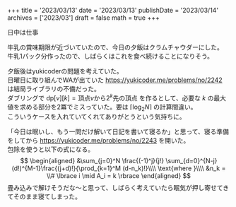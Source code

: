 +++
title = '2023/03/13'
date = '2023/03/13'
publishDate = '2023/03/14'
archives = ['2023/03']
draft = false
math = true
+++

日中は仕事

牛乳の賞味期限が近づいていたので、今日の夕飯はクラムチャウダーにした。  
牛乳1パック分作ったので、しばらくはこれを食べ続けることになりそう。

夕飯後はyukicoderの問題を考えていた。  
日曜日に取り組んでWAが出ていた https://yukicoder.me/problems/no/2242 は結局ライブラリの不備だった。  
ダブリングで $\mathrm{dp}[v][k] = \text{頂点}v\text{から}2^k\text{先の頂点}$ を作るとして、必要な $k$ の最大値を求める部分を2冪でミスっていた。要は $\lceil \log_2{N} \rceil$ の計算間違い。  
こういうケースを入れていてくれてありがとうという気持ちに。

「今日は眠いし、もう一問だけ解いて日記を書いて寝るか」と思って、寝る準備をしてから https://yukicoder.me/problems/no/2243 を開いた。  
包除を使うと以下の式になる。
$$
\begin{aligned}
&\sum_{j=0}^N \frac{(-1)^j}{j!} \sum_{d=0}^{N-j} (d!)^{M-1}\frac{(j+d)!}{\prod_{k=1}^M (d-n_k)!}\\\\
\text{where }\\\\
&n_k = \\# \lbrace i \mid A_i = k \rbrace
\end{aligned}
$$
畳み込みで解けそうだな～と思って、しばらく考えていたら眠気が押し寄せてきてそのまま寝てしまった。

